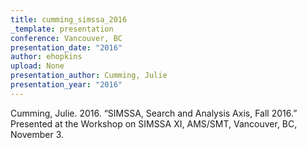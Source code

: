```yaml
---
title: cumming_simssa_2016
_template: presentation
conference: Vancouver, BC
presentation_date: "2016"
author: ehopkins
upload: None
presentation_author: Cumming, Julie
presentation_year: "2016"
---
```

Cumming, Julie. 2016. “SIMSSA, Search and Analysis Axis, Fall 2016.” Presented at the Workshop on SIMSSA XI, AMS/SMT, Vancouver, BC, November 3.